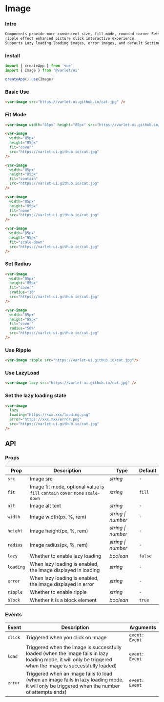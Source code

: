 # Image

### Intro

```html
Components provide more convenient size, fill mode, rounded corner Settings, 
ripple effect enhanced picture click interactive experience.
Supports Lazy loading,loading images, error images, and default Settings for applying Lazy instructions.
```

### Install

```js
import { createApp } from 'vue'
import { Image } from '@varlet/ui'

createApp().use(Image)
```

### Basic Use

```html
<var-image src="https://varlet-ui.github.io/cat.jpg" />
```

### Fit Mode

```html
<var-image width="85px" height="85px" src="https://varlet-ui.github.io/cat.jpg" />

<var-image 
  width="85px" 
  height="85px"
  fit="cover" 
  src="https://varlet-ui.github.io/cat.jpg" 
/>

<var-image 
  width="85px"
  height="85px" 
  fit="contain"
  src="https://varlet-ui.github.io/cat.jpg" 
/>

<var-image 
  width="85px"
  height="85px"
  fit="none"
  src="https://varlet-ui.github.io/cat.jpg"
/>

<var-image 
  width="85px"
  height="85px" 
  fit="scale-down"
  src="https://varlet-ui.github.io/cat.jpg" 
/>
```

### Set Radius

```html
<var-image
  width="85px"
  height="85px"
  fit="cover"
  :radius="10"
  src="https://varlet-ui.github.io/cat.jpg"
/>

<var-image
  width="85px"
  height="85px"
  fit="cover"
  radius="50%"
  src="https://varlet-ui.github.io/cat.jpg"
/>
```

### Use Ripple

```html
<var-image ripple src="https://varlet-ui.github.io/cat.jpg"/>
```

### Use LazyLoad

```html
<var-image lazy src="https://varlet-ui.github.io/cat.jpg" />
```

### Set the lazy loading state

```html
<var-image 
  lazy
  loading="https://xxx.xxx/loading.png"
  error="https://xxx.xxx/error.png"
  src="https://varlet-ui.github.io/cat.jpg"
/>
```

## API

### Props

| Prop | Description | Type | Default | 
| --- | --- | --- | --- | 
| `src` | Image src | _string_ | `-` |
| `fit` | Image fit mode, optional value is `fill` `contain` `cover` `none` `scale-down` | _string_ | `fill` |
| `alt` | Image alt text | _string_ | `-` |
| `width` | Image width(px, %, rem) | _string \| number_ | `-` |
| `height` | Image height(px, %, rem) | _string \| number_ | `-` |
| `radius` | Image radius(px, %, rem) | _string \| number_ | `-` |
| `lazy` | Whether to enable lazy loading | _boolean_ | `false` |
| `loading` | When lazy loading is enabled, the image displayed in loading | _string_ | `-` |
| `error` | When lazy loading is enabled, the image displayed in error | _string_ | `-` |
| `ripple` | Whether to enable ripple | _string_ | `-` |
| `block` | Whether it is a block element | _boolean_ | `true` |

### Events

| Event | Description | Arguments |
| --- | --- | --- |
| `click` | Triggered when you click on Image | `event: Event` |
| `load` | Triggered when the image is successfully loaded (when the image fails in lazy loading mode, it will only be triggered when the image is successfully loaded) | `event: Event` |
| `error` | Triggered when an image fails to load (when an image fails in lazy loading mode, it will only be triggered when the number of attempts ends) | `event: Event` |
